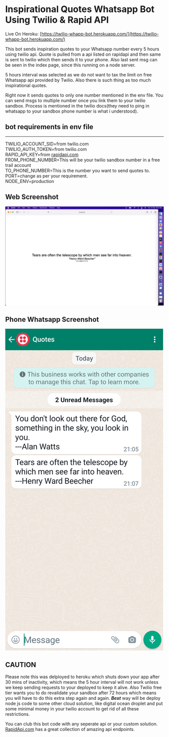 # Inspirational Quotes Whatsapp Bot Using Twilio & Rapid API

Live On Heroku: [https://twilio-whapp-bot.herokuapp.com/](https://twilio-whapp-bot.herokuapp.com/)


This bot sends inspiration quotes to your Whatsapp number every 5 hours using twilio api. Quote is pulled from a api listed on rapidapi and then same is sent to twilio which then sends it to your phone. Also last sent msg can be seen in the index page, since this running on a node server.

5 hours interval was selected as we do not want to tax the limit on free Whatsapp api provided by Twilio. Also there is such thing as too much inspirational quotes. 


Right now it sends quotes to only one number mentioned in the env file. You can send msgs to multiple number once you link them to your twilio sandbox. Process is mentioned in the twilio docs(they need to ping in whatsapp to your sandbox phone number is what i understood).

   

## bot requirements in env file
---
TWILIO_ACCOUNT_SID=from twilio.com  
TWILIO_AUTH_TOKEN=from twilio.com  
RAPID_API_KEY=from [rapidapi.com](rapidapi.com)  
FROM_PHONE_NUMBER=This will be your twilio sandbox number in a free trail account   
TO_PHONE_NUMBER=This is the number you want to send quotes to.  
PORT=change as per your requirement.  
NODE_ENV=production


## Web Screenshot
![Web Screenshot](docs/images/web.png?raw=true)

## Phone Whatsapp Screenshot
![Web Screenshot](docs/images/phone.jpg?raw=true)


## CAUTION
Please note this was delployed to heroku which shuts down your app after 30 mins of inactivity, which means the 5 hour interval will not work unless we keep sending requests to your deployed to keep it alive. Also Twilio free tier wants you to do revalidate your sandbox after 72 hours which means you will have to do this extra step again and again. ***Best*** way will be deploy node js code to some other cloud solution, like digital ocean droplet and put some minimal money in your twilio account to get rid of all these restrictions.


You can club this bot code with any seperate api or your custom solution. [RapidApi.com](RapidApi.com) has a great collection of amazing api endpoints.
